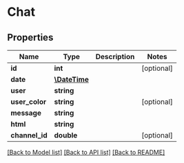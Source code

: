 # Chat

## Properties
Name | Type | Description | Notes
------------ | ------------- | ------------- | -------------
**id** | **int** |  | [optional] 
**date** | [**\DateTime**](\DateTime.md) |  | 
**user** | **string** |  | 
**user_color** | **string** |  | [optional] 
**message** | **string** |  | 
**html** | **string** |  | 
**channel_id** | **double** |  | [optional] 

[[Back to Model list]](../README.md#documentation-for-models) [[Back to API list]](../README.md#documentation-for-api-endpoints) [[Back to README]](../README.md)


